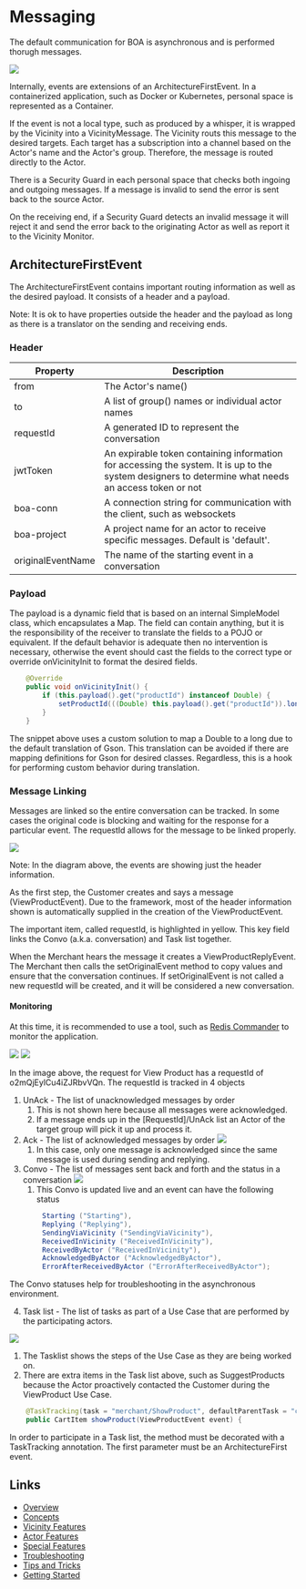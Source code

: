 # Messaging

The default communication for BOA is asynchronous and is performed thorugh messages.

![](images/Messaging/boa-general-documentation-Messaging-Wrapping.drawio.png)

Internally, events are extensions of an ArchitectureFirstEvent.
In a containerized application, such as Docker or Kubernetes, personal space is represented as a Container.

If the event is not a local type, such as produced by a whisper, it is wrapped by the Vicinity into a VicinityMessage.
The Vicinity routs this message to the desired targets.
Each target has a subscription into a channel based on the Actor's name and the Actor's group.
Therefore, the message is routed directly to the Actor.

There is a Security Guard in each personal space that checks both ingoing and outgoing messages.
If a message is invalid to send the error is sent back to the source Actor.

On the receiving end, if a Security Guard detects an invalid message it will reject it and send the error back to the originating Actor as well as report it to the Vicinity Monitor.

## ArchitectureFirstEvent

The ArchitectureFirstEvent contains important routing information as well as the desired payload.
It consists of a header and a payload.

Note: It is ok to have properties outside the header and the payload as long as there is a translator on the sending and receiving ends.

### Header

| Property    | Description                                                                                                                         |
|-------------|-------------------------------------------------------------------------------------------------------------------------------------|
| from        | The Actor's name()                                                                                                                  |
| to          | A list of group() names or individual actor names                                                                                   |
| requestId   | A generated ID to represent the conversation                                                                                               |
| jwtToken    | An expirable token containing information for accessing the system. It is up to the system designers to determine what needs an access token or not |
| boa-conn    | A connection string for communication with the client, such as websockets                                                           |
| boa-project | A project name for an actor to receive specific messages.  Default is 'default'.                                                    |
| originalEventName    | The name of the starting event in a conversation                                                                                           |


### Payload

The payload is a dynamic field that is based on an internal SimpleModel class, which encapsulates a Map.
The field can contain anything, but it is the responsibility of the receiver to translate the fields to a POJO or equivalent.
If the default behavior is adequate then no intervention is necessary, otherwise the event should cast the fields to the correct type or override onVicinityInit to format the desired fields.

```java
    @Override
    public void onVicinityInit() {
        if (this.payload().get("productId") instanceof Double) {
            setProductId(((Double) this.payload().get("productId")).longValue());     // Convert Gson default data type
        }
    }
```

The snippet above uses a custom solution to map a Double to a long due to the default translation of Gson.
This translation can be avoided if there are mapping definitions for Gson for desired classes.
Regardless, this is a hook for performing custom behavior during translation.

### Message Linking

Messages are linked so the entire conversation can be tracked.
In some cases the original code is blocking and waiting for the response for a particular event.
The requestId allows for the message to be linked properly.

![](images/Messaging/boa-general-documentation-Messaging-Linking.drawio.png)

Note: In the diagram above, the events are showing just the header information.

As the first step, the Customer creates and says a message (ViewProductEvent).
Due to the framework, most of the header information shown is automatically supplied in the creation of the ViewProductEvent.

The important item, called requestId, is highlighted in yellow.
This key field links the Convo (a.k.a. conversation) and Task list together.

When the Merchant hears the message it creates a ViewProductReplyEvent.
The Merchant then calls the setOriginalEvent method to copy values and ensure that the conversation continues.
If setOriginalEvent is not called a new requestId will be created, and it will be considered a new conversation.

#### Monitoring

At this time, it is recommended to use a tool, such as [Redis Commander](https://www.npmjs.com/package/redis-commander) to monitor the application.

![](images/Messaging/redis-commander.png)
![](images/Messaging/View-Product-Redis.png)

In the image above, the request for View Product has a requestId of o2mQjEylCu4iZJRbvVQn.
The requestId is tracked in 4 objects

1. UnAck - The list of unacknowledged messages by order
   1. This is not shown here because all messages were acknowledged.
   2. If a message ends up in the [RequestId]/UnAck list an Actor of the target group will pick it up and process it.
2. Ack - The list of acknowledged messages by order
![](images/Messaging/View-Product-Ack.png)
   1. In this case, only one message is acknowledged since the same message is used during sending and replying.
3. Convo - The list of messages sent back and forth and the status in a conversation
![](images/Messaging/View-Product-Convo.png)
   1. This Convo is updated live and an event can have the following status

```java
        Starting ("Starting"),
        Replying ("Replying"),
        SendingViaVicinity ("SendingViaVicinity"),
        ReceivedInVicinity ("ReceivedInVicinity"),
        ReceivedByActor ("ReceivedInVicinity"),
        AcknowledgedByActor ("AcknowledgedByActor"),
        ErrorAfterReceivedByActor ("ErrorAfterReceivedByActor");
```
   The Convo statuses help for troubleshooting in the asynchronous environment.

4. Task list - The list of tasks as part of a Use Case that are performed by the participating actors.

![](images/Messaging/View-Product-Tasklist.png)
   1. The Tasklist shows the steps of the Use Case as they are being worked on.
   2. There are extra items in the Task list above, such as SuggestProducts because the Actor proactively contacted the Customer during the ViewProduct Use Case.

```java
    @TaskTracking(task = "merchant/ShowProduct", defaultParentTask = "customer/ViewProduct")
    public CartItem showProduct(ViewProductEvent event) {
```
In order to participate in a Task list, the method must be decorated with a TaskTracking annotation.
The first parameter must be an ArchitectureFirst event.

## Links

- [Overview](Overview.md 'Overview')
- [Concepts](Concepts.md)
- [Vicinity Features](Vicinity-Features.md 'Vicinity Features')
- [Actor Features](Actor-Features.md)
- [Special Features](Special-Features.md)
- [Troubleshooting](Troubleshooting.md)
- [Tips and Tricks](Tips-and-Tricks.md)
- [Getting Started](../../README.md)